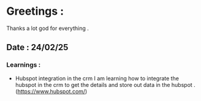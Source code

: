 # Greetings :
 Thanks a lot god for everything . 

## Date : 24/02/25 

### Learnings :
 - Hubspot integration in the crm  I am learning how to integrate the hubspot in the crm to get the details and store out data in the hubspot .
 (https://www.hubspot.com/) 